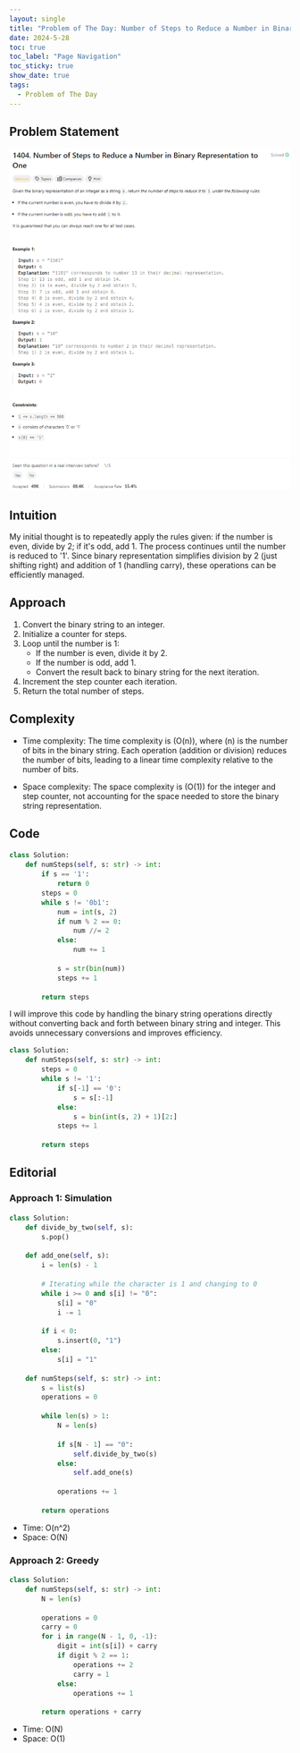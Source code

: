 ```yaml
---
layout: single
title: "Problem of The Day: Number of Steps to Reduce a Number in Binary Representation to One"
date: 2024-5-28
toc: true
toc_label: "Page Navigation"
toc_sticky: true
show_date: true
tags:
  - Problem of The Day
---
```


## Problem Statement

![problem-1404](/assets/images/2024-05-28_20-13-38-problem-1404.png)

## Intuition

My initial thought is to repeatedly apply the rules given: if the number is even, divide by 2; if it's odd, add 1. The process continues until the number is reduced to '1'. Since binary representation simplifies division by 2 (just shifting right) and addition of 1 (handling carry), these operations can be efficiently managed.

## Approach

1. Convert the binary string to an integer.
2. Initialize a counter for steps.
3. Loop until the number is 1:
   - If the number is even, divide it by 2.
   - If the number is odd, add 1.
   - Convert the result back to binary string for the next iteration.
4. Increment the step counter each iteration.
5. Return the total number of steps.

## Complexity

- Time complexity:
  The time complexity is \(O(n)\), where \(n\) is the number of bits in the binary string. Each operation (addition or division) reduces the number of bits, leading to a linear time complexity relative to the number of bits.

- Space complexity:
  The space complexity is \(O(1)\) for the integer and step counter, not accounting for the space needed to store the binary string representation.

## Code

```python
class Solution:
    def numSteps(self, s: str) -> int:
        if s == '1':
            return 0
        steps = 0
        while s != '0b1':
            num = int(s, 2)
            if num % 2 == 0:
                num //= 2
            else:
                num += 1

            s = str(bin(num))
            steps += 1

        return steps
```

I will improve this code by handling the binary string operations directly without converting back and forth between binary string and integer. This avoids unnecessary conversions and improves efficiency.

```python
class Solution:
    def numSteps(self, s: str) -> int:
        steps = 0
        while s != '1':
            if s[-1] == '0':
                s = s[:-1]
            else:
                s = bin(int(s, 2) + 1)[2:]
            steps += 1

        return steps
```

## Editorial

### Approach 1: Simulation

```python
class Solution:
    def divide_by_two(self, s):
        s.pop()

    def add_one(self, s):
        i = len(s) - 1

        # Iterating while the character is 1 and changing to 0
        while i >= 0 and s[i] != "0":
            s[i] = "0"
            i -= 1

        if i < 0:
            s.insert(0, "1")
        else:
            s[i] = "1"

    def numSteps(self, s: str) -> int:
        s = list(s)
        operations = 0

        while len(s) > 1:
            N = len(s)

            if s[N - 1] == "0":
                self.divide_by_two(s)
            else:
                self.add_one(s)

            operations += 1

        return operations
```

- Time: O(n^2)
- Space: O(N)

### Approach 2: Greedy

```python
class Solution:
    def numSteps(self, s: str) -> int:
        N = len(s)

        operations = 0
        carry = 0
        for i in range(N - 1, 0, -1):
            digit = int(s[i]) + carry
            if digit % 2 == 1:
                operations += 2
                carry = 1
            else:
                operations += 1

        return operations + carry
```

- Time: O(N)
- Space: O(1)
